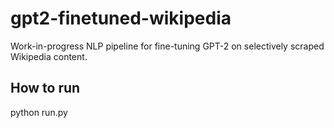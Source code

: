 # gpt2-finetuned-wikipedia
Work-in-progress NLP pipeline for fine-tuning GPT-2 on selectively scraped Wikipedia content.

## How to run

python run.py
